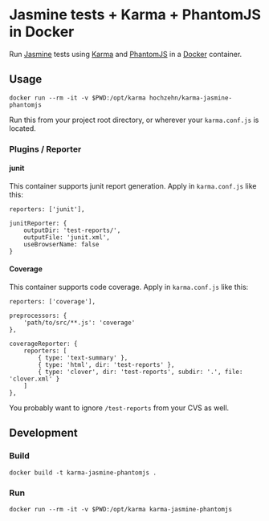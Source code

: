 # Jasmine tests + Karma + PhantomJS in Docker

Run [Jasmine][4] tests using [Karma][2] and [PhantomJS][3] in a [Docker][1] container.

## Usage

    docker run --rm -it -v $PWD:/opt/karma hochzehn/karma-jasmine-phantomjs

Run this from your project root directory, or wherever your `karma.conf.js` is located.

### Plugins / Reporter

#### junit

This container supports junit report generation. Apply in `karma.conf.js` like this:

    reporters: ['junit'],

    junitReporter: {
        outputDir: 'test-reports/',
        outputFile: 'junit.xml',
        useBrowserName: false
    }

#### Coverage

This container supports code coverage. Apply in `karma.conf.js` like this:

    reporters: ['coverage'],

    preprocessors: {
        'path/to/src/**.js': 'coverage'
    },

    coverageReporter: {
        reporters: [
            { type: 'text-summary' },
            { type: 'html', dir: 'test-reports' },
            { type: 'clover', dir: 'test-reports', subdir: '.', file: 'clover.xml' }
        ]
    },

You probably want to ignore `/test-reports` from your CVS as well.

## Development

### Build

    docker build -t karma-jasmine-phantomjs .

### Run

    docker run --rm -it -v $PWD:/opt/karma karma-jasmine-phantomjs

[1]: https://www.docker.com/
[2]: http://karma-runner.github.io/
[3]: http://phantomjs.org/
[4]: https://jasmine.github.io/

